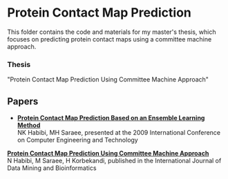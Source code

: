 # Protein Contact Map Prediction

This folder contains the code and materials for my master's thesis, which focuses on predicting protein contact maps using a committee machine approach.

### Thesis
"Protein Contact Map Prediction Using Committee Machine Approach"

## Papers
- [**Protein Contact Map Prediction Based on an Ensemble Learning Method**](https://scholar.google.com/citations?view_op=view_citation&hl=en&user=4Z3b1qIAAAAJ&sortby=pubdate&citation_for_view=4Z3b1qIAAAAJ:u-x6o8ySG0sC)  
   NK Habibi, MH Saraee, presented at the 2009 International Conference on Computer Engineering and Technology  

 [**Protein Contact Map Prediction Using Committee Machine Approach**](https://scholar.google.com/citations?view_op=view_citation&hl=en&user=4Z3b1qIAAAAJ&sortby=pubdate&citation_for_view=4Z3b1qIAAAAJ:d1gkVwhDpl0C)  
   N Habibi, M Saraee, H Korbekandi, published in the International Journal of Data Mining and Bioinformatics  
